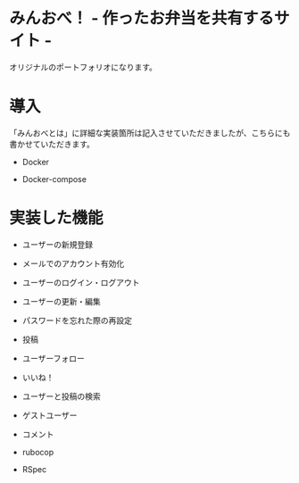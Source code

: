 # みんおべ！ - 作ったお弁当を共有するサイト -

オリジナルのポートフォリオになります。

# 導入

「みんおべとは」に詳細な実装箇所は記入させていただきましたが、こちらにも書かせていただきます。

* Docker

* Docker-compose

# 実装した機能

* ユーザーの新規登録

* メールでのアカウント有効化

* ユーザーのログイン・ログアウト

* ユーザーの更新・編集

* パスワードを忘れた際の再設定

* 投稿

* ユーザーフォロー

* いいね！

* ユーザーと投稿の検索

* ゲストユーザー

* コメント

* rubocop

* RSpec

